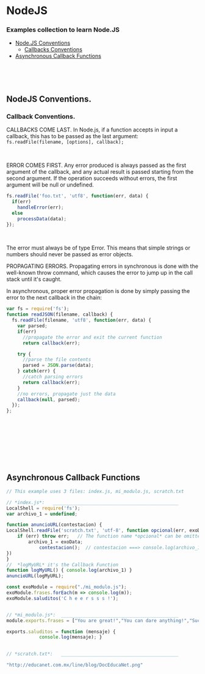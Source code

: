 # NodeJS

### Examples collection to learn Node.JS  

- [Node.JS Conventions](#nodejs-conventions)
	* [Callbacks Conventions](#callback-conventions)
- [Asynchronous Callback Functions](#asynchronous-callback-functions)

&nbsp;  

&nbsp;  


## NodeJS Conventions.

### Callback Conventions.
CALLBACKS COME LAST. In Node.js, if a function accepts in
input a callback, this has to be passed as the last argument:  
`fs.readFile(filename, [options], callback);`  

&nbsp;  

ERROR COMES FIRST. Any error produced is always passed as
the first argument of the callback, and any actual result
is passed starting from the second argument. If the operation
succeeds without errors, the first argument will be null or
undefined.  

```JavaScript
fs.readFile('foo.txt', 'utf8', function(err, data) {
  if(err)
    handleError(err);
  else
    processData(data);
});
```
&nbsp;  

The error must always be of type Error. This means that simple
strings or numbers should never be passed as error objects.  

PROPAGATING ERRORS.
Propagating errors in synchronous is done
with the well-known throw command, which causes the error to
jump up in the call stack until it's caught.  

In asynchronous, proper error propagation is done by simply
passing the error to the next callback in the chain:  
```JavaScript
var fs = require('fs');
function readJSON(filename, callback) {
  fs.readFile(filename, 'utf8', function(err, data) {
    var parsed;
    if(err)
      //propagate the error and exit the current function
      return callback(err);

    try {
      //parse the file contents
      parsed = JSON.parse(data);
    } catch(err) {
      //catch parsing errors
      return callback(err);
    }
    //no errors, propagate just the data
    callback(null, parsed);
  });
};
```
&nbsp;  

&nbsp;  

&nbsp;  

&nbsp;  

## Asynchronous Callback Functions
```JavaScript
// This example uses 3 files: index.js, mi_modulo.js, scratch.txt

// *index.js*:   ______________________________________________
LocalShell = require('fs');
var archivo_1 = undefined;

function anuncioURL(contestacion) {
LocalShell.readFile('scratch.txt', 'utf-8', function opcional(err, exoData) {
	if (err) throw err;   // The function name *opcional* can be omitted...
		archivo_1 = exoData;
			contestacion();  // contestacion ===> console.log(archivo_1)
})
}
//  *logMyURL* it's the Callback Function
function logMyURL() { console.log(archivo_1) }
anuncioURL(logMyURL);

const exoModule = require("./mi_modulo.js");
exoModule.frases.forEach(m => console.log(m));
exoModule.saluditos('C h e e r s s s !');


// *mi_modulo.js*:  ___________________________________________
module.exports.frases = ["You are great!","You can dare anything!","Success is in your own future..."];

exports.saluditos = function (mensaje) {
			console.log(mensaje); }
			

// *scratch.txt*:   ___________________________________________

"http://educanet.com.mx/line/blog/DocEducaNet.png"
```

&nbsp;  

&nbsp;  

&nbsp;  

&nbsp;  
